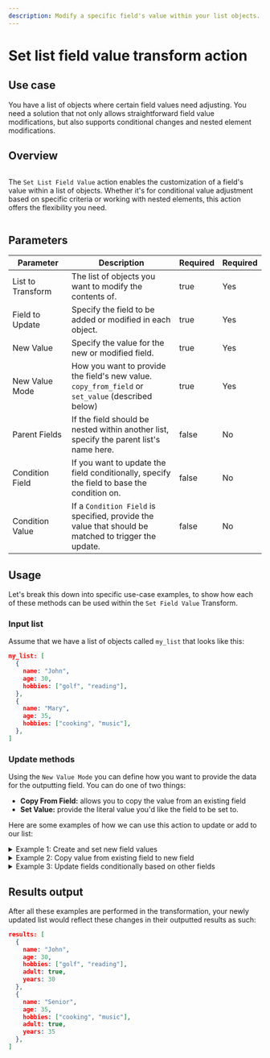 ```yaml
---
description: Modify a specific field's value within your list objects.
---
```


# Set list field value transform action

## Use case

You have a list of objects where certain field values need adjusting. You need a solution that not only allows straightforward field value modifications, but also supports conditional changes and nested element modifications.

## Overview

<figure><img src="../../../../.gitbook/assets/Screenshot 2025-03-28 at 11.27.48 AM.png" alt=""><figcaption></figcaption></figure>

The `Set List Field Value` action enables the customization of a field's value within a list of objects. Whether it's for conditional value adjustment based on specific criteria or working with nested elements, this action offers the flexibility you need.

<figure><img src="../../../../.gitbook/assets/Screenshot 2025-03-24 at 10.57.50 AM.png" alt=""><figcaption></figcaption></figure>

## Parameters

<table><thead><tr><th width="178">Parameter</th><th width="472.3333333333333">Description</th><th data-type="checkbox">Required</th><th data-hidden>Required</th></tr></thead><tbody><tr><td>List to Transform</td><td>The list of objects you want to modify the contents of.</td><td>true</td><td>Yes</td></tr><tr><td>Field to Update</td><td>Specify the field to be added or modified in each object.</td><td>true</td><td>Yes</td></tr><tr><td>New Value</td><td>Specify the value for the new or modified field.</td><td>true</td><td>Yes</td></tr><tr><td>New Value Mode</td><td>How you want to provide the field's new value. <code>copy_from_field</code> or <code>set_value</code> (described below)</td><td>true</td><td>Yes</td></tr><tr><td>Parent Fields</td><td>If the field should be nested within another list, specify the parent list's name here.</td><td>false</td><td>No</td></tr><tr><td>Condition Field</td><td>If you want to update the field conditionally, specify the field to base the condition on.</td><td>false</td><td>No</td></tr><tr><td>Condition Value</td><td>If a <code>Condition Field</code> is specified, provide the value that should be matched to trigger the update.</td><td>false</td><td>No</td></tr></tbody></table>

## Usage

Let's break this down into specific use-case examples, to show how each of these methods can be used within the `Set Field Value` Transform.

### Input list

Assume that we have a list of objects called `my_list` that looks like this:

```json
my_list: [
  {
    name: "John",
    age: 30,
    hobbies: ["golf", "reading"],
  },
  {
    name: "Mary",
    age: 35,
    hobbies: ["cooking", "music"],
  },
]
```

### Update methods

Using the `New Value Mode` you can define how you want to provide the data for the outputting field. You can do one of two things:

* **Copy From Field:** allows you to copy the value from an existing field
* **Set Value:** provide the literal value you'd like the field to be set to.

Here are some examples of how we can use this action to update or add to our list:

<details>

<summary>Example 1: Create and set new field values</summary>

Add a new field `adult` with value `true` to each object in the list.

**Action Parameters:**

```yaml
field_actions:
 field: adult
 new_value: true
 new_value_mode: set_value
```

**Jinja2 Equivalent:**

```django
{% set _ = item.update({'adult': true}) %}


```

</details>

<details>

<summary>Example 2: Copy value from existing field to new field</summary>

Copy the `age` field to a new field `years` in each object.

**Action Parameters:**

```yaml
field_actions:
 field: years
 new_value: age
 new_value_mode: copy_from_field
```

**Jinja2 Equivalent:**

```django
{% set _ = item.update({'years': item['age']}) %}


```

</details>

<details>

<summary>Example 3: Update fields conditionally based on other fields</summary>

Update the `name` field to `Senior` for any object where `age` is 35.

**Action Parameters:**

```yaml
field_actions:
 field: name
 new_value: "Senior"
 new_value_mode: set_value
 condition_field: age
 condition_value: 35
```

**Jinja2 Equivalent:**

```django
{% if item['age'] == 35 %}
  {% set _ = item.update({'name': 'Senior'}) %}
{% endif %}
```

</details>

## Results output

After all these examples are performed in the transformation, your newly updated list would reflect these changes in their outputted results as such:

```json
results: [
  {
    name: "John",
    age: 30,
    hobbies: ["golf", "reading"],
    adult: true,
    years: 30
  },
  {
    name: "Senior",
    age: 35,
    hobbies: ["cooking", "music"],
    adult: true,
    years: 35
  },
]
```

